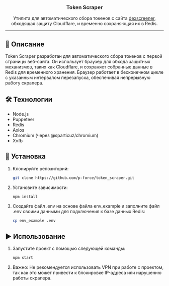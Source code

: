 
<br/>
<p align="center">

  <h3 align="center">Token Scraper</h3>

  <p align="center">
    Утилита для автоматического сбора токенов с сайта <a href="https://dexscreener.com/">dexscreener</a>, обходящая защиту Cloudflare, и временно сохраняющая их в Redis.
  </p>
</p>

---

## 📖 Описание

Token Scraper разработан для автоматического сбора токенов с первой страницы веб-сайта. Он использует браузер для обхода защитных механизмов, таких как Cloudflare, и сохраняет собранные данные в Redis для временного хранения. Браузер работает в бесконечном цикле с указанным интервалом перезапуска, обеспечивая непрерывную работу скрапера.

## 🛠 Технологии

- Node.js
- Puppeteer
- Redis
- Axios
- Chromium (через @sparticuz/chromium)
- Xvfb

## 🚀 Установка

1. Клонируйте репозиторий:
   ```bash
   git clone https://github.com/p-force/token_scraper.git
   ```

2. Установите зависимости:
   ```bash
   npm install
   ```

3. Создайте файл .env на основе файла env_example и заполните файл .env своими данными для подключения к базе данных Redis:
   ```bash
   cp env_example .env
   ```

## ▶️ Использование

1. Запустите проект с помощью следующей команды:
   ```bash
   npm start
   ```

2. Важно: Не рекомендуется использовать VPN при работе с проектом, так как это может привести к блокировке IP-адреса или нарушению работы скрапера.
